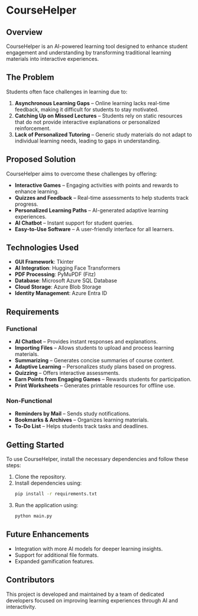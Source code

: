 # CourseHelper

## Overview
CourseHelper is an AI-powered learning tool designed to enhance student engagement and understanding by transforming traditional learning materials into interactive experiences.

## The Problem
Students often face challenges in learning due to:

1. **Asynchronous Learning Gaps** – Online learning lacks real-time feedback, making it difficult for students to stay motivated.
2. **Catching Up on Missed Lectures** – Students rely on static resources that do not provide interactive explanations or personalized reinforcement.
3. **Lack of Personalized Tutoring** – Generic study materials do not adapt to individual learning needs, leading to gaps in understanding.

## Proposed Solution
CourseHelper aims to overcome these challenges by offering:

- **Interactive Games** – Engaging activities with points and rewards to enhance learning.
- **Quizzes and Feedback** – Real-time assessments to help students track progress.
- **Personalized Learning Paths** – AI-generated adaptive learning experiences.
- **AI Chatbot** – Instant support for student queries.
- **Easy-to-Use Software** – A user-friendly interface for all learners.

## Technologies Used

- **GUI Framework**: Tkinter
- **AI Integration**: Hugging Face Transformers
- **PDF Processing**: PyMuPDF (Fitz)
- **Database**: Microsoft Azure SQL Database
- **Cloud Storage**: Azure Blob Storage
- **Identity Management**: Azure Entra ID

## Requirements

### Functional
- **AI Chatbot** – Provides instant responses and explanations.
- **Importing Files** – Allows students to upload and process learning materials.
- **Summarizing** – Generates concise summaries of course content.
- **Adaptive Learning** – Personalizes study plans based on progress.
- **Quizzing** – Offers interactive assessments.
- **Earn Points from Engaging Games** – Rewards students for participation.
- **Print Worksheets** – Generates printable resources for offline use.

### Non-Functional
- **Reminders by Mail** – Sends study notifications.
- **Bookmarks & Archives** – Organizes learning materials.
- **To-Do List** – Helps students track tasks and deadlines.

## Getting Started

To use CourseHelper, install the necessary dependencies and follow these steps:

1. Clone the repository.
2. Install dependencies using:
   ```sh
   pip install -r requirements.txt
   ```
3. Run the application using:
   ```sh
   python main.py
   ```

## Future Enhancements

- Integration with more AI models for deeper learning insights.
- Support for additional file formats.
- Expanded gamification features.

## Contributors
This project is developed and maintained by a team of dedicated developers focused on improving learning experiences through AI and interactivity.

